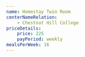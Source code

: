 ```yaml
---
name: Homestay Twin Room
centerNameRelation:
    - Chestnut Hill College
priceDetails:
    price: 225
    payPeriod: weekly
mealsPerWeek: 16
---
```

